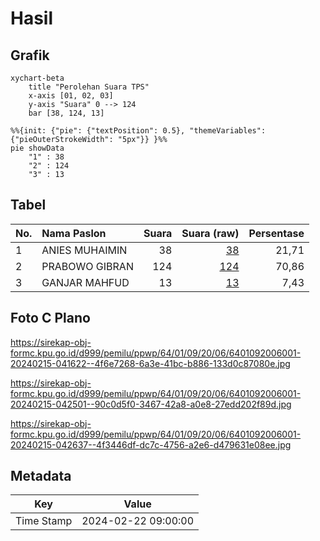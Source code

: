 # Hasil

## Grafik

```mermaid
xychart-beta
    title "Perolehan Suara TPS"
    x-axis [01, 02, 03]
    y-axis "Suara" 0 --> 124
    bar [38, 124, 13]
```

```mermaid
%%{init: {"pie": {"textPosition": 0.5}, "themeVariables": {"pieOuterStrokeWidth": "5px"}} }%%
pie showData
    "1" : 38
    "2" : 124
    "3" : 13
```

## Tabel

| No. | Nama Paslon    | Suara | Suara (raw) | Persentase |
|:--- |:-------------- | -----:| -----------:| ----------:|
| 1   | ANIES MUHAIMIN | 38    | [38][p-1]   | 21,71      |
| 2   | PRABOWO GIBRAN | 124   | [124][p-2]  | 70,86      |
| 3   | GANJAR MAHFUD  | 13    | [13][p-3]   | 7,43       |


[p-1]: https://github.com/gigit-pemilu/pemilu-2024-64-kalimantan-timur/blob/main/pilpres/hitung-suara/sub/64-kalimantan-timur/sub/01-paser/sub/09-batu-engau/sub/2006-langgai/sub/001-tps/sub/paslon-1.txt
[p-2]: https://github.com/gigit-pemilu/pemilu-2024-64-kalimantan-timur/blob/main/pilpres/hitung-suara/sub/64-kalimantan-timur/sub/01-paser/sub/09-batu-engau/sub/2006-langgai/sub/001-tps/sub/paslon-2.txt
[p-3]: https://github.com/gigit-pemilu/pemilu-2024-64-kalimantan-timur/blob/main/pilpres/hitung-suara/sub/64-kalimantan-timur/sub/01-paser/sub/09-batu-engau/sub/2006-langgai/sub/001-tps/sub/paslon-3.txt

## Foto C Plano

https://sirekap-obj-formc.kpu.go.id/d999/pemilu/ppwp/64/01/09/20/06/6401092006001-20240215-041622--4f6e7268-6a3e-41bc-b886-133d0c87080e.jpg

https://sirekap-obj-formc.kpu.go.id/d999/pemilu/ppwp/64/01/09/20/06/6401092006001-20240215-042501--90c0d5f0-3467-42a8-a0e8-27edd202f89d.jpg

https://sirekap-obj-formc.kpu.go.id/d999/pemilu/ppwp/64/01/09/20/06/6401092006001-20240215-042637--4f3446df-dc7c-4756-a2e6-d479631e08ee.jpg


## Metadata

| Key        | Value               |
| ---------- | ------------------- |
| Time Stamp | 2024-02-22 09:00:00 |



